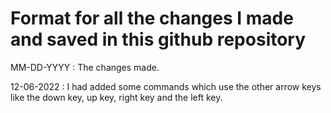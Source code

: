 # Format for all the changes I made and saved in this github repository


MM-DD-YYYY : The changes made.

12-06-2022 : I had added some commands which use the other arrow keys like the down key, up key, right key and the left key.
